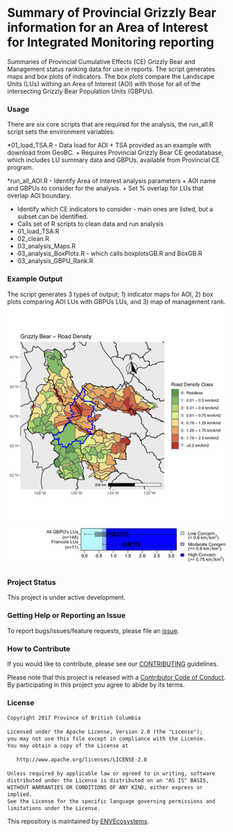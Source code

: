 <!-- README.md is generated from README.Rmd. Please edit that file -->
Summary of Provincial Grizzly Bear information for an Area of Interest for Integrated Monitoring reporting
==========================================================================================================

Summaries of Provincial Cumulative Effects (CE) Grizzly Bear and
Management status ranking data for use in reports. The script generates
maps and box plots of indicators. The box plots compare the Landscape
Units (LUs) withing an Area of Interest (AOI) with those for all of the
intersecting Grizzly Bear Population Units (GBPUs).

### Usage

There are six core scripts that are required for the analysis, the
run\_all.R script sets the environment variables:

\*01\_load\_TSA.R - Data load for AOI + TSA provided as an example with
download from GeoBC. + Requires Provincial Grizzly Bear CE geodatabase,
which includes LU summary data and GBPUs. available from Provincial CE
program.

\*run\_all\_AOI.R - Identify Area of Interest analysis parameters + AOI
name and GBPUs to consider for the analysis. + Set % overlap for LUs
that overlap AOI boundary.

-   Identify which CE indicators to consider - main ones are listed, but
    a subset can be identified.
-   Calls set of R scripts to clean data and run analysis
-   01\_load\_TSA.R
-   02\_clean.R
-   03\_analysis\_Maps.R
-   03\_analysis\_BoxPlots.R - which calls boxplotsGB.R and BoxGB.R
-   03\_analysis\_GBPU\_Rank.R

### Example Output

The script generates 3 types of output; 1) indicator maps for AOI, 2)
box plots comparing AOI LUs with GBPUs LUs, and 3) map of management
rank. ![inputs](img/RdDensLakes%20TSA.png)
![inputs](img/Francois_RoadDensity.png)

### Project Status

This project is under active development.

### Getting Help or Reporting an Issue

To report bugs/issues/feature requests, please file an
[issue](https://github.com/bcgov/IM-Report-GBears/issues).

### How to Contribute

If you would like to contribute, please see our
[CONTRIBUTING](CONTRIBUTING.md) guidelines.

Please note that this project is released with a [Contributor Code of
Conduct](CODE_OF_CONDUCT.md). By participating in this project you agree
to abide by its terms.

### License

    Copyright 2017 Province of British Columbia

    Licensed under the Apache License, Version 2.0 (the "License");
    you may not use this file except in compliance with the License.
    You may obtain a copy of the License at 

       http://www.apache.org/licenses/LICENSE-2.0

    Unless required by applicable law or agreed to in writing, software
    distributed under the License is distributed on an "AS IS" BASIS,
    WITHOUT WARRANTIES OR CONDITIONS OF ANY KIND, either express or implied.
    See the License for the specific language governing permissions and
    limitations under the License.

This repository is maintained by
[ENVEcosystems](https://github.com/orgs/bcgov/teams/envecosystems/members).
